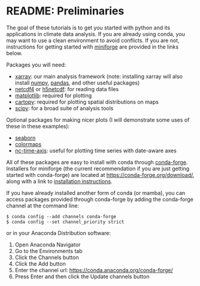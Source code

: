 # README: Preliminaries

The goal of these tutorials is to get you started with python and its applications in climate data analysis. If you are already using conda, you may want to use a clean environment to avoid conflicts. If you are not, instructions for getting started with [miniforge](https://conda-forge.org/download/) are provided in the links below.

Packages you will need:
- [xarray](https://xarray.pydata.org): our main analysis framework (note: installing xarray will also install [numpy](https://numpy.org/doc/stable/index.html), [pandas](https://pandas.pydata.org/pandas-docs/stable/index.html), and other useful packages)
- [netcdf4](https://github.com/Unidata/netcdf4-python) or [h5netcdf](h5netcdf): for reading data files
- [matplotlib](https://matplotlib.org/stable/index.html): required for plotting
- [cartopy](http://scitools.org.uk/cartopy/): required for plotting spatial distributions on maps
- [scipy](https://scipy.org/): for a broad suite of analysis tools


Optional packages for making nicer plots (I will demonstrate some uses of these in these examples):
- [seaborn](https://seaborn.pydata.org/)
- [colormaps](https://pratiman-91.github.io/colormaps/)
- [nc-time-axis](https://nc-time-axis.readthedocs.io/en/latest/): useful for plotting time series with date-aware axes

All of these packages are easy to install with conda through [conda-forge](https://conda-forge.org/). Installers for miniforge (the current recommendation if you are just getting started with conda-forge) are located at https://conda-forge.org/download/, along with a link to [installation instructions](https://github.com/conda-forge/miniforge/blob/main/README.md). 

If you have already installed another form of conda (or mamba), you can access packages provided through conda-forge by adding the conda-forge channel at the command line:

```
$ conda config --add channels conda-forge
$ conda config --set channel_priority strict
```

or in your Anaconda Distribution software: 

1. Open Anaconda Navigator
2. Go to the Environments tab
3. Click the Channels button
4. Click the Add button
5. Enter the channel url: https://conda.anaconda.org/conda-forge/
6. Press Enter and then click the Update channels button
